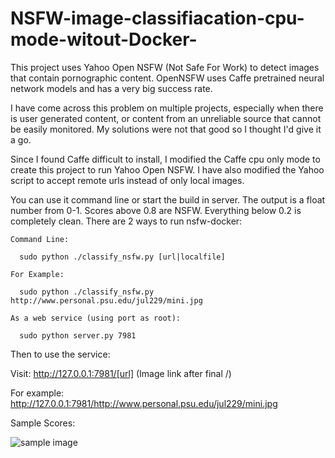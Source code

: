 # NSFW-image-classifiacation-cpu-mode-witout-Docker-
This project uses Yahoo Open NSFW (Not Safe For Work) to detect images that contain pornographic content. OpenNSFW uses Caffe pretrained neural network models and has a very big success rate.

I have come across this problem on multiple projects, especially when there is user generated content, or content from an unreliable source that cannot be easily monitored. My solutions were not that good so I thought I'd give it a go.

Since I found Caffe difficult to install, I modified the Caffe cpu only mode to create this project to run Yahoo Open NSFW. I have also modified the Yahoo script to accept remote urls instead of only local images.

You can use it command line or start the build in server. The output is a float number from 0-1. Scores above 0.8 are NSFW. Everything below 0.2 is completely clean.
There are 2 ways to run nsfw-docker:

    Command Line:

      sudo python ./classify_nsfw.py [url|localfile]

    For Example:

      sudo python ./classify_nsfw.py http://www.personal.psu.edu/jul229/mini.jpg

    As a web service (using port as root):

      sudo python server.py 7981

Then to use the service:

Visit: http://127.0.0.1:7981/[url] (Image link after final /)

For example: http://127.0.0.1:7981/http://www.personal.psu.edu/jul229/mini.jpg


Sample Scores:

![sample image](https://camo.githubusercontent.com/e08639c72acfff7b4dbf8374abd22893f004ac1a/687474703a2f2f692e6461696c796d61696c2e636f2e756b2f692f7069782f323031362f30322f30392f31382f333130374238363030303030303537382d302d52756e6e696e675f69735f6e6f745f6f6e6c795f676f6f645f666f725f796f75725f626f64795f69745f69735f62656e6566696369616c5f746f5f7468655f622d612d31355f313435353034333834333932392e6a7067)


